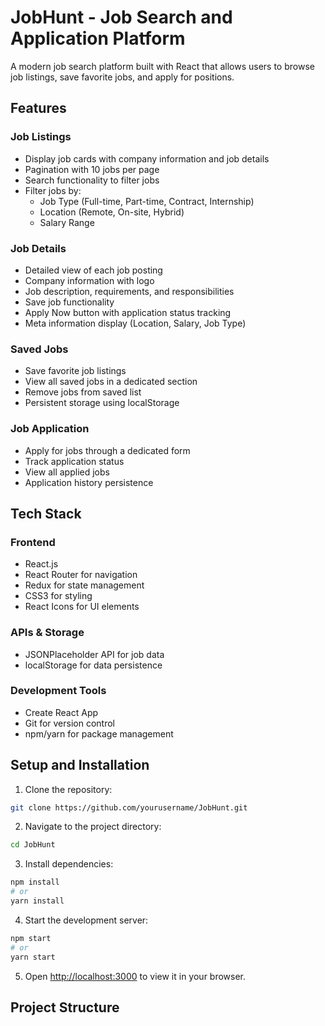 # JobHunt - Job Search and Application Platform

A modern job search platform built with React that allows users to browse job listings, save favorite jobs, and apply for positions.

## Features

### Job Listings
- Display job cards with company information and job details
- Pagination with 10 jobs per page
- Search functionality to filter jobs
- Filter jobs by:
  - Job Type (Full-time, Part-time, Contract, Internship)
  - Location (Remote, On-site, Hybrid)
  - Salary Range

### Job Details
- Detailed view of each job posting
- Company information with logo
- Job description, requirements, and responsibilities
- Save job functionality
- Apply Now button with application status tracking
- Meta information display (Location, Salary, Job Type)

### Saved Jobs
- Save favorite job listings
- View all saved jobs in a dedicated section
- Remove jobs from saved list
- Persistent storage using localStorage

### Job Application
- Apply for jobs through a dedicated form
- Track application status
- View all applied jobs
- Application history persistence

## Tech Stack

### Frontend
- React.js
- React Router for navigation
- Redux for state management
- CSS3 for styling
- React Icons for UI elements

### APIs & Storage
- JSONPlaceholder API for job data
- localStorage for data persistence

### Development Tools
- Create React App
- Git for version control
- npm/yarn for package management

## Setup and Installation

1. Clone the repository:
```bash
git clone https://github.com/yourusername/JobHunt.git
```

2. Navigate to the project directory:
```bash
cd JobHunt
```

3. Install dependencies:
```bash
npm install
# or
yarn install
```

4. Start the development server:
```bash
npm start
# or
yarn start
```

5. Open [http://localhost:3000](http://localhost:3000) to view it in your browser.

## Project Structure
